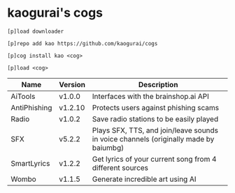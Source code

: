 # kaogurai's cogs

```
[p]load downloader

[p]repo add kao https://github.com/kaogurai/cogs

[p]cog install kao <cog>

[p]load <cog>
```

| Name | Version | Description |
|----------|--------|---------------------|
| AiTools  | v1.0.0 | Interfaces with the brainshop.ai API |
| AntiPhishing  | v1.2.10 | Protects users against phishing scams |
| Radio | v1.0.2 | Save radio stations to be easily played |
| SFX | v5.2.2 | Plays SFX, TTS, and join/leave sounds in voice channels (originally made by baiumbg) |
| SmartLyrics | v1.2.2 | Get lyrics of your current song from 4 different sources |
| Wombo | v1.1.5 | Generate incredible art using AI |

